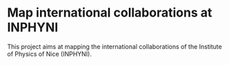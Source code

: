 # Map international collaborations at INPHYNI

This project aims at mapping the international collaborations of the Institute of Physics of Nice (INPHYNI).
